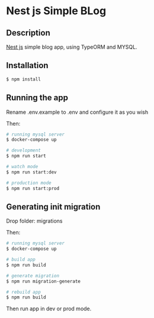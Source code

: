 # Nest js Simple BLog

## Description

[Nest js](https://github.com/nestjs/nest) simple blog app, using TypeORM and MYSQL.

## Installation

```bash
$ npm install
```

## Running the app

Rename .env.example to .env and configure it as you wish

Then:
```bash
# running mysql server
$ docker-compose up

# development
$ npm run start

# watch mode
$ npm run start:dev

# production mode
$ npm run start:prod
```

## Generating init migration

Drop folder: migrations

Then:
```bash
# running mysql server
$ docker-compose up

# build app
$ npm run build

# generate migration
$ npm run migration-generate

# rebuild app
$ npm run build
```
Then run app in dev or prod mode.